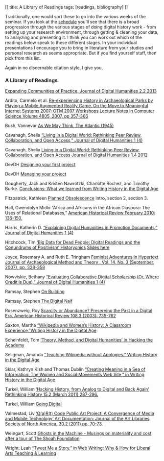 [[
title: A Library of Readings
tags: [readings, bibliography]
]]

Traditionally, one would sort these to go into the various weeks of the seminar. If you look at the [schedule](weekly.html) you'll see that there is a broad progression through the various stages of doing digital history work - from setting up your research environment, through getting & cleaning your data, to analyzing and presenting it. I think you can work out which of the readings below speak to these different stages. In your individual presentations I encourage you to bring in literature from your studies and personal research as seems appropriate. But if you find yourself stuff, then pick from this list.

Again in no discernable citation style, I give you, 

### A Library of Readings
[Expanding Communities of Practice, Journal of Digital Humanities 2.2 2013](http://journalofdigitalhumanities.org/2-2/expanding-communities-of-practice/)

Ardito, Carmelo et al. [Re-experiencing History in Archaeological Parks by Playing a Mobile Augmented Reality Game. On the Move to Meaningful Internet Systems 2007: OTM 2007 Workshops Lecture Notes in Computer Science Volume 4805, 2007, pp 357-366](http://link.springer.com/content/pdf/10.1007%2F978-3-540-76888-3_58.pdf)

Bush, Vannevar [As We May Think, The Atlantic (1945)](http://www.theatlantic.com/magazine/archive/1945/07/as-we-may-think/303881/)

Cavanagh, Sheila [“Living in a Digital World: Rethinking Peer Review, Collaboration, and Open Access,” Journal of Digital Humanities 1 (4)](http://journalofdigitalhumanities.org/1-4/living-in-a-digital-world-by-sheilacavanagh/)

Cavanagh, Shelia [Living in a Digital World: Rethinking Peer Review, Collaboration, and Open Access Journal of Digital Humanities 1.4 2012](http://journalofdigitalhumanities.org/1-4/living-in-a-digital-world-by-sheila-cavanagh/)

DevDH [Designing your first project](http://devdh.org/lectures/design/)

DevDH [Managing your project](http://devdh.org/lectures/manageproject/)

Dougherty, Jack and Kristen Nawrotzki, Charlotte Rochez, and Timothy Burke. [Conclusions: What we learned from Writing History in the Digital Age](http://writinghistory.trincoll.edu/conclusions-2012-spring/)

Fitzpatrick, Kathleen [Planned Obsolescence](http://mcpress.media-commons.org/plannedobsolescence/) Intro, section 2, section 3.

Hall, Gwendolyn Midlo “Africa and Africans in the African Diaspora: The Uses of Relational Databases,” [American Historical Review February 2010: 136-150.](http://ahr.oxfordjournals.org/content/115/1/136.full.pdf+html)

Harris, Katherin D. [“Explaining Digital Humanities in Promotion Documents,” Journal of Digital Humanities 1 (4)](http://journalofdigitalhumanities.org/1-4/explaining-digital-humanities-in-promotion-documents-by-katherine-harris/)

Hitchcock, Tim [‘Big Data for Dead People: Digital Readings and the Conundrums of Positivism’ Historyonics](http://historyonics.blogspot.com.au/2013/12/big-data-for-dead-people-digital.html) [Slides here](http://www.slideshare.net/AHRC/tim-hitchcock)

Joyce, Rosemary A. and Ruth E. Tringham [Feminist Adventures in Hypertext Journal of Archaeological Method and Theory , Vol. 14, No. 3 (September, 2007), pp. 328-358](http://www.jstor.org/stable/25702347)

Nowviskie, Bethany [“Evaluating Collaborative Digital Scholarship (Or, Where Credit is Due),” Journal of Digital Humanities 1 (4)](http://journalofdigitalhumanities.org/1-4/evaluating-collaborative-digital-scholarship-by-bethany-nowviskie/)

Ramsay, Stephen [On Building](http://stephenramsay.us/text/2011/01/11/on-building/)

Ramsay, Stephen [The Digital Naif](http://stephenramsay.us/2015/11/19/the-digital-naif/)

Rosenzweig, Roy [Scarcity or Abundance? Preserving the Past in a Digital Era. American Historical Review 108.3 (2003): 735-762](http://chnm.gmu.edu/essays-on-history-new-media/essays/?essayid=6)

Saxton, Martha [“Wikipedia and Women’s History: A Classroom Experience,”Writing History in the Digital Age](http://quod.lib.umich.edu/d/dh/12230987.0001.001/1:5/--writing-history-in-the-digital-age?g=dculture;rgn=div1;view=fulltext;xc=1#5.4)

Scheinfeldt, Tom [‘Theory, Method, and Digital Humanities’ in Hacking the Academy](http://bit.ly/1bEctQg)

Seligman, Amanda [“Teaching Wikipedia without Apologies,” Writing History in the Digital Age](http://quod.lib.umich.edu/d/dh/12230987.0001.001/1:6/--writing-history-in-the-digital-age?g=dculture;rgn=div1;view=fulltext;xc=1#6.3)

Sklar, Kathryn Kish and Thomas Dublin [“Creating Meaning in a Sea of Information: The Women and Social Movements Web Site,” in Writing History in the Digital Age](http://quod.lib.umich.edu/d/dh/12230987.0001.001/1:7/--writing-history-in-the-digital-age?g=dculture;rgn=div1;view=fulltext;xc=1#7.2)

Turkel, William [‘Hacking History, from Analog to Digital and Back Again’ Rethinking History 15.2 (March 2011) 287-296.](http://www.tandfonline.com/doi/abs/10.1080/13642529.2011.564840#.UiNXq2TF1JU)

Turkel, William [Going Digital](http://williamjturkel.net/2011/03/15/going-digital/)

Valmestad, Liv [‘Q(a)R(t) Code Public Art Project: A Convergence of Media and Mobile Technology’ Art Documentation: Journal of the Art Libraries Society of North America, 30.2 (2011) pp. 70-73.](http://www.jstor.org/stable/41244068)

Weingart, Scott [Ghosts in the Machine - Musings on materiality and cost after a tour of The Shoah Foundation](http://www.scottbot.net/HIAL/?p=41498)

Wright, Leah [“Tweet Me a Story,” in Web Writing: Why & How for Liberal Arts Teaching & Learning](http://epress.trincoll.edu/webwriting/chapter/wright/)

